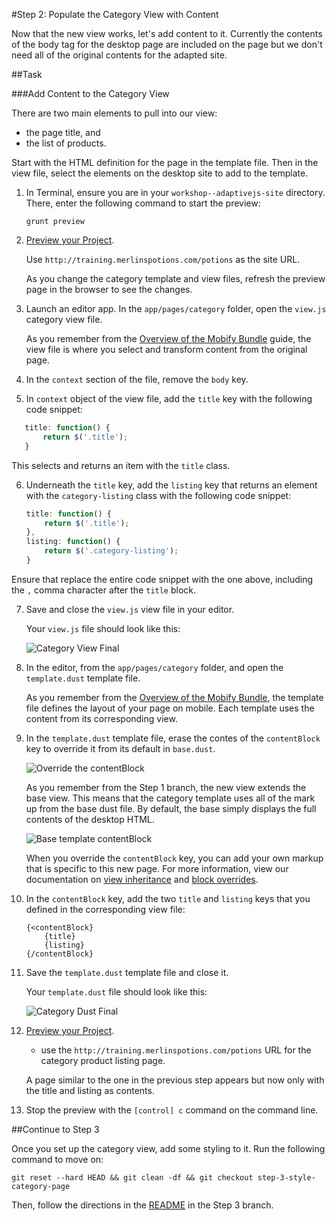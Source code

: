 #Step 2: Populate the Category View with Content

Now that the new view works, let's add content to it. Currently the contents of the body tag for the desktop page are included on the page but we don't need all of the original contents for the adapted site.

##Task

###Add Content to the Category View

There are two main elements to pull into our view:

* the page title, and
* the list of products.

Start with the HTML definition for the page in the template file. Then in the view file, select the elements on the desktop site to add to the template.

1. In Terminal, ensure you are in your `workshop--adaptivejs-site` directory. There, enter the following command to start the preview:

    ```
    grunt preview
    ```

2. [Preview your Project](http://adaptivejs.mobify.com/v1.0/docs/preview-your-project).

    Use `http://training.merlinspotions.com/potions` as the site URL.

    As you change the category template and view files, refresh the preview page in the browser to see the changes.

3. Launch an editor app. In the `app/pages/category` folder, open the `view.js` category view file.

    As you remember from the [Overview of the Mobify Bundle](http://adaptivejs.mobify.com/v1.0/docs/the-mobify-bundle#c-views) guide, the view file is where you select and transform content from the original page.

4. In the `context` section of the file, remove the `body` key.
5. In `context` object of the view file, add the `title` key with the following code snippet:

 ```javascript
    title: function() {
        return $('.title');
    }
 ```

 This selects and returns an item with the `title` class.

6. Underneath the `title` key, add the `listing` key that returns an element with the `category-listing` class with the following code snippet:

    ```javascript
    title: function() {
        return $('.title');
    },
    listing: function() {
        return $('.category-listing');
    }
    ```
 Ensure that replace the entire code snippet with the one above, including the `,` comma character after the `title` block.

7. Save and close the `view.js` view file in your editor.

    Your `view.js` file should look like this:

    ![Category View Final](https://s3.amazonaws.com/uploads.hipchat.com/15359/58442/8kDkfMbxkImjShf/Screen%20Shot%202015-11-09%20at%2011.28.48%20AM.png)

8. In the editor, from the `app/pages/category` folder, and open the `template.dust` template file.

    As you remember from the [Overview of the Mobify Bundle](http://adaptivejs.mobify.com/v1.0/docs/the-mobify-bundle#d-templates), the template file defines the layout of your page on mobile. Each template uses the content from its corresponding view.

9. In the `template.dust` template file, erase the contes of the `contentBlock` key to override it from its default in `base.dust`.

    ![Override the contentBlock](https://s3.amazonaws.com/uploads.hipchat.com/15359/58442/6BYtC9nwzY6oa3R/Screen%20Shot%202015-11-09%20at%204.42.39%20PM.png)

    As you remember from the Step 1 branch, the new view extends the base view. This means that the category template uses all of the mark up from the base dust file. By default, the base simply displays the full contents of the desktop HTML.

    ![Base template contentBlock](https://s3.amazonaws.com/uploads.hipchat.com/15359/58442/wVutPergCxmoqc6/Screen%20Shot%202015-11-09%20at%204.48.16%20PM.png)

    When you override the `contentBlock` key, you can add your own markup that is specific to this new page. For more information, view our documentation on [view inheritance](https://cloud.mobify.com/docs/adaptivejs/adapting/views/#/view-inheritance/) and [block overrides](https://cloud.mobify.com/docs/adaptivejs/adapting/dustjs-cheat-sheet/#/block-overrides/).

10. In the `contentBlock` key, add the two `title` and `listing` keys that you defined in the corresponding view file:

    ```
    {<contentBlock}
        {title}
        {listing}
    {/contentBlock}
    ```

11. Save the `template.dust` template file and close it.

    Your `template.dust` file should look like this:

    ![Category Dust Final](https://s3.amazonaws.com/uploads.hipchat.com/15359/58442/SYM32MCq1YTIPIf/Screen%20Shot%202015-11-09%20at%204.48.41%20PM.png)

12. [Preview your Project](http://adaptivejs.mobify.com/v1.0/docs/preview-your-project).
    * use the `http://training.merlinspotions.com/potions` URL for the category product listing page.

    A page similar to the one in the previous step appears but now only with the title and listing as contents.

13. Stop the preview with the `[control] c` command on the command line.

##Continue to Step 3

Once you set up the category view, add some styling to it. Run the following command to move on:

```
git reset --hard HEAD && git clean -df && git checkout step-3-style-category-page
```

Then, follow the directions in the  [README](https://github.com/mobify/workshop--adaptivejs-site/blob/step-3-style-category-page/README.md) in the Step 3 branch.

